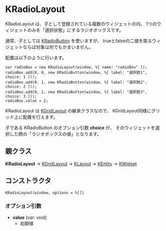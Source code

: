 # KRadioLayout

KRadioLayout は、子として登録されている複数のウィジェットの内、
1つのウィジェットのみを「選択状態」にするラジオボックスです。

通常、子としては [KRadioButton](KRadioButton.md) を使いますが、
trueとfalseの二値を取るウィジェットならば対象は何でもかまいません。

配置は以下のように行います。

	var radioBox = new KRadioLayout(window, %[ name: "radioBox" ]);
	radioBox.add(0, 0, new KRadioButton(window, %[ label: "選択肢1", choice: 1 ]));
	radioBox.add(0, 1, new KRadioButton(window, %[ label: "選択肢2", choice: 2 ]));
	radioBox.add(0, 2, new KRadioButton(window, %[ label: "選択肢3", choice: 3 ]));
	radioBox.value = 2;

KRadioLayout は [KGridLayout](KGridLayout.md) の継承クラスなので、
KGridLayout同様にグリッド上に配置を行えます。

子である KRadioButton のオプション引数 **choice** が、
そのウィジェットを選択した際の「ラジオボックスの値」となります。

## 親クラス
**KRadioLayout** -> [KGridLayout](KGridLayout.md) -> [KLayout](KLayout.md) -> [KEntity](KEntity.md) -> [KWidget](KWidget.md)

## コンストラクタ
```KRadioLayout(window, options = %[])```

### オプション引数
- **value** (var: void)
  - 初期値
